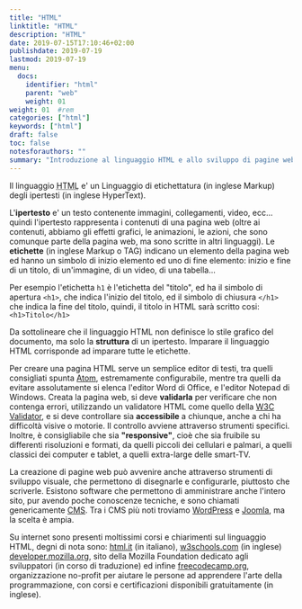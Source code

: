 ```yaml
---
title: "HTML"
linktitle: "HTML"
description: "HTML"
date: 2019-07-15T17:10:46+02:00
publishdate: 2019-07-19
lastmod: 2019-07-19
menu:
  docs:
    identifier: "html"
    parent: "web"
    weight: 01
weight: 01	#rem
categories: ["html"]
keywords: ["html"]
draft: false
toc: false
notesforauthors: ""
summary: "Introduzione al linguaggio HTML e allo sviluppo di pagine web."
---
```


<p>Il linguaggio <abbr title="HyperText Markup Language">HTML</abbr> e' un Linguaggio di etichettatura (in inglese Markup) degli ipertesti (in inglese HyperText).</p>

<p>L'<strong>ipertesto</strong> e' un testo contenente immagini, collegamenti, video, ecc... quindi l'ipertesto rappresenta i contenuti di una pagina web (oltre ai contenuti, abbiamo gli effetti grafici, le animazioni, le azioni, che sono comunque parte della pagina web, ma sono scritte in altri linguaggi). Le <strong>etichette</strong> (in inglese Markup o TAG) indicano un elemento della pagina web ed hanno un simbolo di inizio elemento ed uno di fine elemento: inizio e fine di un titolo, di un'immagine, di un video, di una tabella...</p>

<p>Per esempio l'etichetta <code>h1</code> è l'etichetta del "titolo", ed ha il simbolo di apertura <code>&lt;h1&gt;</code>, che indica l'inizio del titolo, ed il simbolo di chiusura <code>&lt;/h1&gt;</code> che indica la fine del titolo, quindi, il titolo in HTML sarà scritto cosi: <code>&lt;h1&gt;Titolo&lt;/h1&gt;</code></p>

<p>Da sottolineare che il linguaggio HTML non definisce lo stile grafico del documento, ma solo la <strong>struttura</strong> di un ipertesto. Imparare il linguaggio HTML corrisponde ad imparare tutte le etichette.</p>

<p>Per creare una pagina HTML serve un semplice editor di testi, tra quelli consigliati spunta <a href="https://atom.io/">Atom</a>, estremamente configurabile, mentre tra quelli da evitare assolutamente si elenca l'editor Word di Office, e l'editor Notepad di Windows. Creata la pagina web, si deve <strong>validarla</strong> per verificare che non contenga errori, utilizzando un validatore HTML come quello della <a href="https://validator.w3.org/">W3C Validator</a>, e si deve controllare sia <strong>accessibile</strong> a chiunque, anche a chi ha difficoltà visive o motorie. Il controllo avviene attraverso strumenti specifici. <!-- TODO add accessibility tools--> Inoltre, è consigliabile che sia <strong>"responsive"</strong>, cioè che sia fruibile su differenti risoluzioni e formati, da quelli piccoli dei cellulari e palmari, a quelli classici dei computer e tablet, a quelli extra-large delle smart-TV. <!-- TODO add responsive tools--></p>

<p>La creazione di pagine web può avvenire anche attraverso strumenti di sviluppo visuale, che permettono di disegnarle e configurarle, piuttosto che scriverle. Esistono software che permettono di amministrare anche l'intero sito, pur avendo poche conoscenze tecniche, e sono chiamati genericamente <a href="https://it.wikipedia.org/wiki/Content_management_system">CMS</a>. Tra i CMS più noti troviamo <a href="https://wordpress.org/">WordPress</a> e <a href="https://www.joomla.org/">Joomla</a>, ma la scelta è ampia.</p>

<p>Su internet sono presenti moltissimi corsi e chiarimenti sul linguaggio HTML, degni di nota sono:
    <a href="https://www.html.it/guide/guida-html/">html.it</a> (in italiano),
    <a href="https://www.w3schools.com/html/">w3schools.com</a> (in inglese)
    <a href="https://developer.mozilla.org/it/docs/Web/HTML">developer.mozilla.org</a>, sito della Mozilla Foundation dedicato agli sviluppatori (in corso di traduzione) ed infine
    <a href="https://guide.freecodecamp.org/html/">freecodecamp.org</a>, organizzazione no-profit per aiutare le persone ad apprendere l'arte della programmazione, con corsi e certificazioni disponibili gratuitamente (in inglese).</p>
